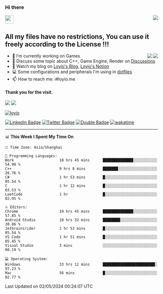 <h3 align="left">Hi there</h3>
<img src='https://em-content.zobj.net/source/animated-noto-color-emoji/356/waving-hand_light-skin-tone_1f44b-1f3fb_1f3fb.gif' width='28' />
<a align="right" href="https://github.com/loyio/loyio/blob/master/STAR/README.md"><img align="right" src="https://img.shields.io/badge/LOYIO-STAR-green" /></a>

## All my files have no restrictions, You can use it freely according to the License !!!

<a href="https://github.com/loyio#gh-light-mode-only">
     <img align="right"  src="https://loy-readme.vercel.app/api/top-langs/?username=loyio&langs_count=6&hide=css,html,jupyter%20notebook" />
</a>

<a href="https://github.com/loyio#gh-dark-mode-only">
  <img align="right"  src="https://loy-readme.vercel.app/api/top-langs/?username=loyio&langs_count=6&theme=slateorange&hide=css,html,jupyter%20notebook" />
</a>



- 🔭 I’m currently working on Games
- 💬 Discuss some topic about C++, Game Engine, Render on [Discussions](https://github.com/loyio/loyio/discussions)
- 📔 Watch my blog on [Loyio's Blog](https://loyio.me), [Loyio's Notion](https://loyio.notion.site/loyio/Loyio-s-Dashboard-2f56bd29222a445ea9d9e8802a1ac83b)
- 💻 Some configurations and peripherals I'm using in [dotfiles](https://github.com/loyio/dotfiles)
- 📫 How to reach me: i#loyio.me


#### Thank you for the visit.
<img src="http://profile-counter.glitch.me/loyio/count.svg" />

<img src="https://loy-readme.vercel.app/api?username=loyio&show_icons=true&hide=stars&include_all_commits=true&hide_title=true&theme=slateorange" />

     

[![loyio](https://github-profile-trophy.vercel.app/?username=loyio&theme=onedark&column=4)](https://github.com/loyio)

[![Linkedin Badge](https://img.shields.io/badge/-@loyio-0077b5?style=flat-square&logo=Linkedin&logoColor=white&labelColor=0077b5&link=https://www.linkedin.com/in/loyio-hex-363172158/)](https://www.linkedin.com/in/loyio-hex-363172158/)
[![Twitter Badge](https://img.shields.io/badge/-@loyiome-000000?style=flat-square&labelColor=000000&logo=x&logoColor=white&link=https://twitter.com/loyiome)](https://twitter.com/loyiome)
[![Double Badge](https://img.shields.io/badge/@loyio-007722?style=flat&logo=Douban&logoColor=white)](https://www.douban.com/people/susmote)
[![wakatime](https://wakatime.com/badge/user/c0ddc104-5a20-41d1-ab9a-c4d9ea20a4d9.svg)](https://wakatime.com/@c0ddc104-5a20-41d1-ab9a-c4d9ea20a4d9)

-------
<!--START_SECTION:waka-->
📊 **This Week I Spent My Time On** 

```text
🕑︎ Time Zone: Asia/Shanghai

💬 Programming Languages: 
Work                     18 hrs 45 mins      ██████████████░░░░░░░░░░░   54.90 % 
C++                      9 hrs 8 mins        ███████░░░░░░░░░░░░░░░░░░   26.76 % 
C#                       1 hr 53 mins        █░░░░░░░░░░░░░░░░░░░░░░░░   05.54 % 
C                        1 hr 12 mins        █░░░░░░░░░░░░░░░░░░░░░░░░   03.53 % 
LeetCode                 1 hr                █░░░░░░░░░░░░░░░░░░░░░░░░   02.95 % 

🔥 Editors: 
Chrome                   19 hrs 45 mins      ██████████████░░░░░░░░░░░   57.85 % 
Android Studio           10 hrs 32 mins      ████████░░░░░░░░░░░░░░░░░   30.86 % 
Jetbrainsrider           1 hr 53 mins        █░░░░░░░░░░░░░░░░░░░░░░░░   05.54 % 
VS Code                  1 hr 51 mins        █░░░░░░░░░░░░░░░░░░░░░░░░   05.45 % 
Visual Studio            3 mins              ░░░░░░░░░░░░░░░░░░░░░░░░░   00.19 % 

💻 Operating System: 
Windows                  33 hrs 12 mins      ████████████████████████░   97.23 % 
Mac                      56 mins             █░░░░░░░░░░░░░░░░░░░░░░░░   02.77 % 
```


 Last Updated on 02/05/2024 00:24:07 UTC
<!--END_SECTION:waka-->
